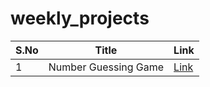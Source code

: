# weekly_projects

| S.No    | Title | Link |
| -------- | ------- |-----|
| 1  | Number Guessing Game    | [Link](/docs/number_guessing_game.md)